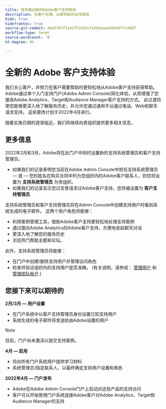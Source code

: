 ```yaml
---
title: 宣布推出新的Adobe客户支持体验
description: 与客户沟通，以提供新的支持体验
hide: true
hidefromtoc: true
source-git-commit: 4bd3f83f5142f53d24cfe1bdaaed4d4507fc0687
workflow-type: tm+mt
source-wordcount: '0'
ht-degree: 0%

---
```



# 全新的 Adobe 客户支持体验

我们关心客户，并努力在客户需要帮助时更轻松地从Adobe客户支持获得帮助。 Adobe通过单个入门支持门户(Adobe Admin Console)简化体验，从而增强了您接收Adobe Analytics、Target和Audience Manager客户支持的方式。 此过渡将使您能够更深入地了解服务历史，并允许您通过通用平台通过电话、Web和聊天请求支持。 这些更改计划于2022年4月进行。

随着实施日期的逐渐临近，我们将继续向贵组织提供更多相关信息。

## 更多信息

2022年2月和3月，Adobe将在此门户中同时设置新的支持系统管理员和客户支持管理员。

* 如果我们的记录表明您当前在Adobe Admin Console中担任支持系统管理员 — 或 — 您的姓名在购买合同中列为您组织内的Adobe客户联系人，则您将设置为 **支持系统管理员** 为贵组织。
* 如果我们的记录显示您过去曾请求过Adobe客户支持，您将被设置为 **客户支持管理员**.

支持系统管理员和客户支持管理员将在Admin Console中创建支持用户时看到系统生成的电子邮件。 这两个用户角色将能够：

* 利用案例管理工具，借助Adobe客户支持更轻松地处理支持案例
* 通过面向Adobe Analytics的Adobe客户支持，方便地发起聊天对话
* 更深入地了解您的服务历史
* 浏览热门帮助主题和论坛。

此外，支持系统管理员将能够：

* 在门户中创建/删除支持用户并管理访问角色
* 检查并验证组织内的支持用户是否准确。 (有关说明，请参阅： [管理用户](https://helpx.adobe.com/enterprise/using/users.html) 和 [管理团队帐户](https://helpx.adobe.com/enterprise/using/accounts.html).)

## 您接下来可以期待的

**2月/3月 — 用户设置**

* 在门户系统中以客户支持管理员身份设置已知支持用户
* 系统生成的电子邮件将发送给由Adobe设置的用户

>[!NOTE]
>
>目前，门户尚未激活以提交支持案例。

**4月 — 启用**

* 将向所有门户系统用户提供学习材料
* 系统管理员/指定联系人，以最终确定支持用户设置和角色

**2022年4月 — 门户发布**

* Adobe在Adobe Admin Console门户上启动对这些产品的支持访问
* 客户可以开始使用门户系统连接Adobe客户对Adobe Analytics、Target和Audience Manager的支持
